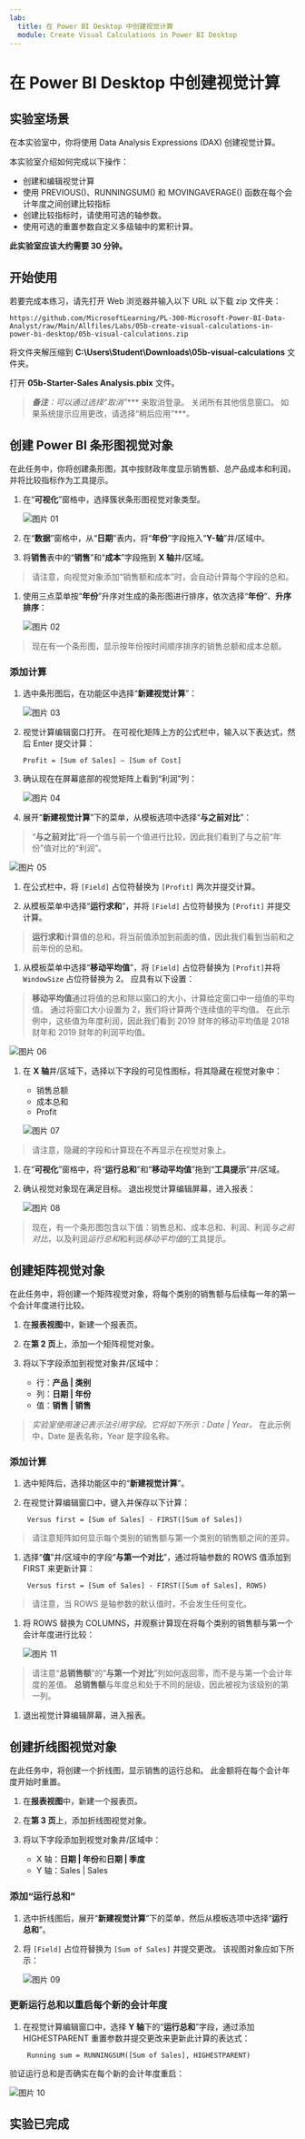 ```yaml
---
lab:
  title: 在 Power BI Desktop 中创建视觉计算
  module: Create Visual Calculations in Power BI Desktop
---
```


# 在 Power BI Desktop 中创建视觉计算

## **实验室场景**

在本实验室中，你将使用 Data Analysis Expressions (DAX) 创建视觉计算。 

本实验室介绍如何完成以下操作：

- 创建和编辑视觉计算
- 使用 PREVIOUS()、RUNNINGSUM() 和 MOVINGAVERAGE() 函数在每个会计年度之间创建比较指标
- 创建比较指标时，请使用可选的轴参数。
- 使用可选的重置参数自定义多级轴中的累积计算。

**此实验室应该大约需要 30 分钟。**

## 开始使用

若要完成本练习，请先打开 Web 浏览器并输入以下 URL 以下载 zip 文件夹：

`https://github.com/MicrosoftLearning/PL-300-Microsoft-Power-BI-Data-Analyst/raw/Main/Allfiles/Labs/05b-create-visual-calculations-in-power-bi-desktop/05b-visual-calculations.zip`

将文件夹解压缩到 **C:\Users\Student\Downloads\05b-visual-calculations** 文件夹。

打开 **05b-Starter-Sales Analysis.pbix** 文件。

> ***备注**：可以通过选择“取消”**** 来取消登录。 关闭所有其他信息窗口。 如果系统提示应用更改，请选择“稍后应用”****。*

## 创建 Power BI 条形图视觉对象

在此任务中，你将创建条形图，其中按财政年度显示销售额、总产品成本和利润，并将比较指标作为工具提示。

1. 在“**可视化**”窗格中，选择簇状条形图视觉对象类型。

   ![图片 01](Linked_image_Files/05b-create-visual-calculations-in-power-bi-desktop_image01.png)

1. 在“**数据**”窗格中，从“**日期**”表内，将“**年份**”字段拖入“**Y-轴**”井/区域中。

1. 将**销售**表中的“**销售**”和“**成本**”字段拖到 **X 轴**井/区域。

> 请注意，向视觉对象添加“销售额和成本”时，会自动计算每个字段的总和。

1. 使用三点菜单按“**年份**”升序对生成的条形图进行排序，依次选择“**年份**”、**升序排序**：

   ![图片 02](Linked_image_Files/05b-create-visual-calculations-in-power-bi-desktop_image02.png)

> 现在有一个条形图，显示按年份按时间顺序排序的销售总额和成本总额。

### 添加计算

1. 选中条形图后，在功能区中选择“**新建视觉计算**”：

   ![图片 03](Linked_image_Files/05b-create-visual-calculations-in-power-bi-desktop_image03.png)

1. 视觉计算编辑窗口打开。 在可视化矩阵上方的公式栏中，输入以下表达式，然后 Enter 提交计算：

   ```DAX
   Profit = [Sum of Sales] – [Sum of Cost]
   ```

1. 确认现在在屏幕底部的视觉矩阵上看到“利润”列：

   ![图片 04](Linked_image_Files/05b-create-visual-calculations-in-power-bi-desktop_image04.png)

1. 展开“**新建视觉计算**”下的菜单，从模板选项中选择“**与之前对比**”：

> “**与之前对比**”将一个值与前一个值进行比较，因此我们看到了与之前“年份”值对比的“利润”。

   ![图片 05](Linked_image_Files/05b-create-visual-calculations-in-power-bi-desktop_image05.png)

1. 在公式栏中，将 `[Field]` 占位符替换为 `[Profit]` 两次并提交计算。

1. 从模板菜单中选择“**运行求和**”，并将 `[Field]` 占位符替换为 `[Profit]` 并提交计算。

> **运行求和**计算值的总和，将当前值添加到前面的值，因此我们看到当前和之前年份的总和。

1. 从模板菜单中选择“**移动平均值**”，将 `[Field]` 占位符替换为 `[Profit]`并将 `WindowSize` 占位符替换为 2。 应具有以下设置：

> **移动平均值**通过将值的总和除以窗口的大小，计算给定窗口中一组值的平均值。 通过将窗口大小设置为 2，我们将计算两个连续值的平均值。 在此示例中，这些值为年度利润，因此我们看到 2019 财年的移动平均值是 2018 财年和 2019 财年的利润平均值。

   ![图片 06](Linked_image_Files/05b-create-visual-calculations-in-power-bi-desktop_image06.png)

1. 在 **X 轴**井/区域下，选择以下字段的可见性图标，将其隐藏在视觉对象中：

   - 销售总额
   - 成本总和
   - Profit

   ![图片 07](Linked_image_Files/05b-create-visual-calculations-in-power-bi-desktop_image07.png)

> 请注意，隐藏的字段和计算现在不再显示在视觉对象上。

1. 在“**可视化**”窗格中，将“**运行总和**”和“**移动平均值**”拖到“**工具提示**”井/区域。  

1. 确认视觉对象现在满足目标。 退出视觉计算编辑屏幕，进入报表：

   ![图片 08](Linked_image_Files/05b-create-visual-calculations-in-power-bi-desktop_image08.png)

> 现在，有一个条形图包含以下值：销售总和、成本总和、利润、利润*与之前对比*，以及利润*运行总和*和利润*移动平均值*的工具提示。

## 创建矩阵视觉对象

在此任务中，将创建一个矩阵视觉对象，将每个类别的销售额与后续每一年的第一个会计年度进行比较。

1. 在**报表视图**中，新建一个报表页。

1. 在**第 2 页**上，添加一个矩阵视觉对象。

1. 将以下字段添加到视觉对象井/区域中：

     - 行：**产品 \| 类别**
     - 列：**日期 \| 年份**
     - 值：**销售 \| 销售**

 > *实验室使用速记表示法引用字段。它将如下所示：Date \| Year。* 在此示例中，Date 是表名称，Year 是字段名称。

### 添加计算

1. 选中矩阵后，选择功能区中的“**新建视觉计算**”。

1. 在视觉计算编辑窗口中，键入并保存以下计算：

   ```DAX
    Versus first = [Sum of Sales] - FIRST([Sum of Sales])
   ```

> 请注意矩阵如何显示每个类别的销售额与第一个类别的销售额之间的差异。

1. 选择“**值**”井/区域中的字段“**与第一个对比**”，通过将轴参数的 ROWS 值添加到 FIRST 来更新计算：

   ```DAX
    Versus first = [Sum of Sales] - FIRST([Sum of Sales], ROWS)
   ```

> 请注意，当 ROWS 是轴参数的默认值时，不会发生任何变化。

1. 将 ROWS 替换为 COLUMNS，并观察计算现在将每个类别的销售额与第一个会计年度进行比较：

   ![图片 11](Linked_image_Files/05b-create-visual-calculations-in-power-bi-desktop_image11.png)

> 请注意“**总销售额**”的“**与第一个对比**”列如何返回零，而不是与第一个会计年度的差值。 **总销售额**与年度总和处于不同的层级，因此被视为该级别的第一列。

1. 退出视觉计算编辑屏幕，进入报表。

## 创建折线图视觉对象

在此任务中，将创建一个折线图，显示销售的运行总和。 此金额将在每个会计年度开始时重置。

1. 在**报表视图**中，新建一个报表页。

1. 在**第 3 页**上，添加折线图视觉对象。

1. 将以下字段添加到视觉对象井/区域中：

     - X 轴：**日期 \| 年份**和**日期 \| 季度**
     - Y 轴：Sales \| Sales

### 添加“运行总和”

1. 选中折线图后，展开“**新建视觉计算**”下的菜单，然后从模板选项中选择“**运行总和**”。

1. 将 `[Field]` 占位符替换为 `[Sum of Sales]` 并提交更改。 该视图对象应如下所示：

   ![图片 09](Linked_image_Files/05b-create-visual-calculations-in-power-bi-desktop_image09.png)

### 更新运行总和以重启每个新的会计年度

1. 在视觉计算编辑窗口中，选择 **Y 轴**下的“**运行总和**”字段，通过添加 HIGHESTPARENT 重置参数并提交更改来更新此计算的表达式：

   ```DAX
    Running sum = RUNNINGSUM([Sum of Sales], HIGHESTPARENT)
   ```

验证运行总和是否确实在每个新的会计年度重启：

   ![图片 10](Linked_image_Files/05b-create-visual-calculations-in-power-bi-desktop_image10.png)

## 实验已完成
